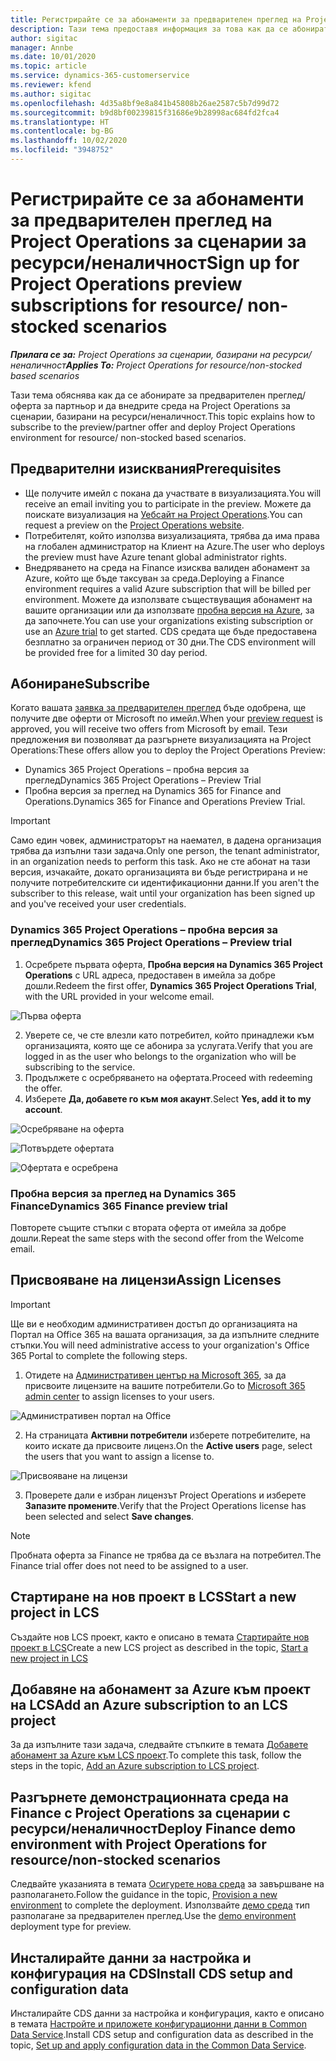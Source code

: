 ```yaml
---
title: Регистрирайте се за абонаменти за предварителен преглед на Project Operations за сценарии за ресурси/неналичност
description: Тази тема предоставя информация за това как да се абонирате и да внедрите Project Operations за сценарии, базирани на ресурс/неналичност.
author: sigitac
manager: Annbe
ms.date: 10/01/2020
ms.topic: article
ms.service: dynamics-365-customerservice
ms.reviewer: kfend
ms.author: sigitac
ms.openlocfilehash: 4d35a8bf9e8a841b45808b26ae2587c5b7d99d72
ms.sourcegitcommit: b9d8bf00239815f31686e9b28998ac684fd2fca4
ms.translationtype: HT
ms.contentlocale: bg-BG
ms.lasthandoff: 10/02/2020
ms.locfileid: "3948752"
---
```

# <a name="sign-up-for-project-operations-preview-subscriptions-for-resource-non-stocked-scenarios"></a><span data-ttu-id="98de4-103">Регистрирайте се за абонаменти за предварителен преглед на Project Operations за сценарии за ресурси/неналичност</span><span class="sxs-lookup"><span data-stu-id="98de4-103">Sign up for Project Operations preview subscriptions for resource/ non-stocked scenarios</span></span>

<span data-ttu-id="98de4-104">_**Прилага се за:** Project Operations за сценарии, базирани на ресурси/неналичност_</span><span class="sxs-lookup"><span data-stu-id="98de4-104">_**Applies To:** Project Operations for resource/non-stocked based scenarios_</span></span>

<span data-ttu-id="98de4-105">Тази тема обяснява как да се абонирате за предварителен преглед/оферта за партньор и да внедрите среда на Project Operations за сценарии, базирани на ресурси/неналичност.</span><span class="sxs-lookup"><span data-stu-id="98de4-105">This topic explains how to subscribe to the preview/partner offer and deploy Project Operations environment for resource/ non-stocked based scenarios.</span></span>

## <a name="prerequisites"></a><span data-ttu-id="98de4-106">Предварителни изисквания</span><span class="sxs-lookup"><span data-stu-id="98de4-106">Prerequisites</span></span>

- <span data-ttu-id="98de4-107">Ще получите имейл с покана да участвате в визуализацията.</span><span class="sxs-lookup"><span data-stu-id="98de4-107">You will receive an email inviting you to participate in the preview.</span></span> <span data-ttu-id="98de4-108">Можете да поискате визуализация на [Уебсайт на Project Operations](https://dynamics.microsoft.com/en-us/project-operations/overview/).</span><span class="sxs-lookup"><span data-stu-id="98de4-108">You can request a preview on the [Project Operations website](https://dynamics.microsoft.com/en-us/project-operations/overview/).</span></span>
- <span data-ttu-id="98de4-109">Потребителят, който използва визуализацията, трябва да има права на глобален администратор на Клиент на Azure.</span><span class="sxs-lookup"><span data-stu-id="98de4-109">The user who deploys the preview must have Azure tenant global administrator rights.</span></span>
- <span data-ttu-id="98de4-110">Внедряването на среда на Finance изисква валиден абонамент за Azure, който ще бъде таксуван за среда.</span><span class="sxs-lookup"><span data-stu-id="98de4-110">Deploying a Finance environment requires a valid Azure subscription that will be billed per environment.</span></span> <span data-ttu-id="98de4-111">Можете да използвате съществуващия абонамент на вашите организации или да използвате [пробна версия на Azure](https://azure.microsoft.com/en-us/free/), за да започнете.</span><span class="sxs-lookup"><span data-stu-id="98de4-111">You can use your organizations existing subscription or use an [Azure trial](https://azure.microsoft.com/en-us/free/) to get started.</span></span> <span data-ttu-id="98de4-112">CDS средата ще бъде предоставена безплатно за ограничен период от 30 дни.</span><span class="sxs-lookup"><span data-stu-id="98de4-112">The CDS environment will be provided free for a limited 30 day period.</span></span>

## <a name="subscribe"></a><span data-ttu-id="98de4-113">Абониране</span><span class="sxs-lookup"><span data-stu-id="98de4-113">Subscribe</span></span>

<span data-ttu-id="98de4-114">Когато вашата [заявка за предварителен преглед](https://forms.office.com/FormsPro/Pages/ResponsePage.aspx?id=v4j5cvGGr0GRqy180BHbR56j8lZs0FdAvwT75_WNFyxUMkRDV1NYQU5TNjE2VjhKOVBUNVg2R0s1NC4u) бъде одобрена, ще получите две оферти от Microsoft по имейл.</span><span class="sxs-lookup"><span data-stu-id="98de4-114">When your [preview request](https://forms.office.com/FormsPro/Pages/ResponsePage.aspx?id=v4j5cvGGr0GRqy180BHbR56j8lZs0FdAvwT75_WNFyxUMkRDV1NYQU5TNjE2VjhKOVBUNVg2R0s1NC4u) is approved, you will receive two offers from Microsoft by email.</span></span> <span data-ttu-id="98de4-115">Тези предложения ви позволяват да разгърнете визуализацията на Project Operations:</span><span class="sxs-lookup"><span data-stu-id="98de4-115">These offers allow you to deploy the Project Operations Preview:</span></span>

- <span data-ttu-id="98de4-116">Dynamics 365 Project Operations – пробна версия за преглед</span><span class="sxs-lookup"><span data-stu-id="98de4-116">Dynamics 365 Project Operations – Preview Trial</span></span>
- <span data-ttu-id="98de4-117">Пробна версия за преглед на Dynamics 365 for Finance and Operations.</span><span class="sxs-lookup"><span data-stu-id="98de4-117">Dynamics 365 for Finance and Operations Preview Trial.</span></span>

> [!IMPORTANT]
> <span data-ttu-id="98de4-118">Само един човек, администраторът на наемател, в дадена организация трябва да изпълни тази задача.</span><span class="sxs-lookup"><span data-stu-id="98de4-118">Only one person, the tenant administrator, in an organization needs to perform this task.</span></span> <span data-ttu-id="98de4-119">Ако не сте абонат на тази версия, изчакайте, докато организацията ви бъде регистрирана и не получите потребителските си идентификационни данни.</span><span class="sxs-lookup"><span data-stu-id="98de4-119">If you aren't the subscriber to this release, wait until your organization has been signed up and you've received your user credentials.</span></span>

### <a name="dynamics-365-project-operations--preview-trial"></a><span data-ttu-id="98de4-120">Dynamics 365 Project Operations – пробна версия за преглед</span><span class="sxs-lookup"><span data-stu-id="98de4-120">Dynamics 365 Project Operations – Preview trial</span></span>

1. <span data-ttu-id="98de4-121">Осребрете първата оферта, **Пробна версия на Dynamics 365 Project Operations** с URL адреса, предоставен в имейла за добре дошли.</span><span class="sxs-lookup"><span data-stu-id="98de4-121">Redeem the first offer, **Dynamics 365 Project Operations Trial**, with the URL provided in your welcome email.</span></span>

![Първа оферта](./media/1FirstOffer.png)

2. <span data-ttu-id="98de4-123">Уверете се, че сте влезли като потребител, който принадлежи към организацията, която ще се абонира за услугата.</span><span class="sxs-lookup"><span data-stu-id="98de4-123">Verify that you are logged in as the user who belongs to the organization who will be subscribing to the service.</span></span>
3. <span data-ttu-id="98de4-124">Продължете с осребряването на офертата.</span><span class="sxs-lookup"><span data-stu-id="98de4-124">Proceed with redeeming the offer.</span></span> 
4. <span data-ttu-id="98de4-125">Изберете **Да, добавете го към моя акаунт**.</span><span class="sxs-lookup"><span data-stu-id="98de4-125">Select **Yes, add it to my account**.</span></span>

![Осребряване на оферта](./media/2RedeemFirstOffer.png)

![Потвърдете офертата](./media/3ConfirmFirstOffer.png)

![Офертата е осребрена](./media/4OfferSuccessfulyRedeemed.png)

### <a name="dynamics-365-finance-preview-trial"></a><span data-ttu-id="98de4-129">Пробна версия за преглед на Dynamics 365 Finance</span><span class="sxs-lookup"><span data-stu-id="98de4-129">Dynamics 365 Finance preview trial</span></span>

<span data-ttu-id="98de4-130">Повторете същите стъпки с втората оферта от имейла за добре дошли.</span><span class="sxs-lookup"><span data-stu-id="98de4-130">Repeat the same steps with the second offer from the Welcome email.</span></span>

## <a name="assign-licenses"></a><span data-ttu-id="98de4-131">Присвояване на лицензи</span><span class="sxs-lookup"><span data-stu-id="98de4-131">Assign Licenses</span></span>

> [!IMPORTANT]
> <span data-ttu-id="98de4-132">Ще ви е необходим административен достъп до организацията на Портал на Office 365 на вашата организация, за да изпълните следните стъпки.</span><span class="sxs-lookup"><span data-stu-id="98de4-132">You will need administrative access to your organization's Office 365 Portal to complete the following steps.</span></span>

1. <span data-ttu-id="98de4-133">Отидете на [Административен център на Microsoft 365](https://portal.office.com/), за да присвоите лицензите на вашите потребители.</span><span class="sxs-lookup"><span data-stu-id="98de4-133">Go to [Microsoft 365 admin center](https://portal.office.com/) to assign licenses to your users.</span></span>

![Административен портал на Office](./media/5OfficeAdminPortal.png)

2. <span data-ttu-id="98de4-135">На страницата **Активни потребители** изберете потребителите, на които искате да присвоите лиценз.</span><span class="sxs-lookup"><span data-stu-id="98de4-135">On the **Active users** page, select the users that you want to assign a license to.</span></span>

![Присвояване на лицензи](./media/6AssignLicenses.png)

3. <span data-ttu-id="98de4-137">Проверете дали е избран лицензът Project Operations и изберете **Запазите промените**.</span><span class="sxs-lookup"><span data-stu-id="98de4-137">Verify that the Project Operations license has been selected and select **Save changes**.</span></span> 

> [!NOTE]
> <span data-ttu-id="98de4-138">Пробната оферта за Finance не трябва да се възлага на потребител.</span><span class="sxs-lookup"><span data-stu-id="98de4-138">The Finance trial offer does not need to be assigned to a user.</span></span>

## <a name="start-a-new-project-in-lcs"></a><span data-ttu-id="98de4-139">Стартиране на нов проект в LCS</span><span class="sxs-lookup"><span data-stu-id="98de4-139">Start a new project in LCS</span></span>

<span data-ttu-id="98de4-140">Създайте нов LCS проект, както е описано в темата [Стартирайте нов проект в LCS](create-lcs-project.md)</span><span class="sxs-lookup"><span data-stu-id="98de4-140">Create a new LCS project as described in the topic, [Start a new project in LCS](create-lcs-project.md)</span></span>

## <a name="add-an-azure-subscription-to-an-lcs-project"></a><span data-ttu-id="98de4-141">Добавяне на абонамент за Azure към проект на LCS</span><span class="sxs-lookup"><span data-stu-id="98de4-141">Add an Azure subscription to an LCS project</span></span>

<span data-ttu-id="98de4-142">За да изпълните тази задача, следвайте стъпките в темата [Добавете абонамент за Azure към LCS проект](resource-add-azure-subscription-lcs-project.md).</span><span class="sxs-lookup"><span data-stu-id="98de4-142">To complete this task, follow the steps in the topic, [Add an Azure subscription to LCS project](resource-add-azure-subscription-lcs-project.md).</span></span>

## <a name="deploy-finance-demo-environment-with-project-operations-for-resourcenon-stocked-scenarios"></a><span data-ttu-id="98de4-143">Разгърнете демонстрационната среда на Finance с Project Operations за сценарии с ресурси/неналичност</span><span class="sxs-lookup"><span data-stu-id="98de4-143">Deploy Finance demo environment with Project Operations for resource/non-stocked scenarios</span></span>

<span data-ttu-id="98de4-144">Следвайте указанията в темата [Осигурете нова среда](resource-provision-new-environment.md) за завършване на разполагането.</span><span class="sxs-lookup"><span data-stu-id="98de4-144">Follow the guidance in the topic, [Provision a new environment](resource-provision-new-environment.md) to complete the deployment.</span></span> <span data-ttu-id="98de4-145">Използвайте [демо среда](https://docs.microsoft.com/dynamics365/fin-ops-core/dev-itpro/deployment/deploy-demo-environment) тип разполагане за предварителен преглед.</span><span class="sxs-lookup"><span data-stu-id="98de4-145">Use the [demo environment](https://docs.microsoft.com/dynamics365/fin-ops-core/dev-itpro/deployment/deploy-demo-environment) deployment type for preview.</span></span>

## <a name="install-cds-setup-and-configuration-data"></a><span data-ttu-id="98de4-146">Инсталирайте данни за настройка и конфигурация на CDS</span><span class="sxs-lookup"><span data-stu-id="98de4-146">Install CDS setup and configuration data</span></span>

<span data-ttu-id="98de4-147">Инсталирайте CDS данни за настройка и конфигурация, както е описано в темата [Настройте и приложете конфигурационни данни в Common Data Service](resource-apply-pro-setup-config-data.md).</span><span class="sxs-lookup"><span data-stu-id="98de4-147">Install CDS setup and configuration data as described in the topic, [Set up and apply configuration data in the Common Data Service](resource-apply-pro-setup-config-data.md).</span></span>


